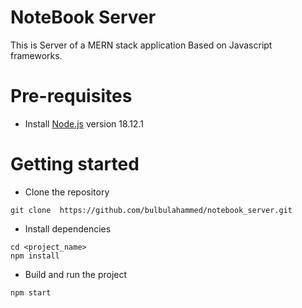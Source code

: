 
# NoteBook Server

This is Server of a MERN stack application Based on Javascript frameworks.

# Pre-requisites
- Install [Node.js](https://nodejs.org/en/) version 18.12.1


# Getting started
- Clone the repository
```
git clone  https://github.com/bulbulahammed/notebook_server.git
```
- Install dependencies
```
cd <project_name>
npm install
```
- Build and run the project
```
npm start

